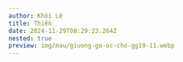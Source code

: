 ```yaml
---
author: Khôi Lê
title: Thiền
date: 2024-11-29T08:29:23.264Z
nested: true
preview: img/mau/giuong-go-oc-cho-gg19-11.webp
---
```


